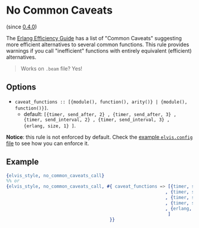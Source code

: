 # No Common Caveats

(since [0.4.0](https://github.com/inaka/elvis_core/releases/tag/0.4.0))

The [Erlang Efficiency Guide](https://erlang.org/doc/efficiency_guide/commoncaveats.html) has a list
of "Common Caveats" suggesting more efficient alternatives to several common functions.  This rule
provides warnings if you call "inefficient" functions with entirely equivalent (efficient)
alternatives.

> Works on `.beam` file? Yes!

## Options

- `caveat_functions :: [{module(), function(), arity()} | {module(), function()}]`.
  - default: `[{timer, send_after, 2}
             , {timer, send_after, 3}
             , {timer, send_interval, 2}
             , {timer, send_interval, 3}
             , {erlang, size, 1}
              ]`.

**Notice**: this rule is not enforced by default. Check the
[example `elvis.config` file](../../README.md#configuration) to see how you can enforce it.

## Example

```erlang
{elvis_style, no_common_caveats_call}
%% or
{elvis_style, no_common_caveats_call, #{ caveat_functions => [{timer, send_after, 2}
                                                            , {timer, send_after, 3}
                                                            , {timer, send_interval, 2}
                                                            , {timer, send_interval, 3}
                                                            , {erlang, size, 1}
                                                             ]
                                       }}
```
